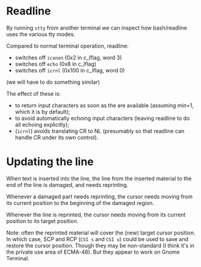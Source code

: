 # Readline

By running `stty` from another terminal
we can inspect how bash/readline uses the various tty modes.

Compared to normal terminal operation, readline:

- switches off `icanon` (0x2 in c_lflag, word 3)
- switches off `echo` (0x8 in c_lflag)
- switches off `icrnl` (0x100 in c_iflag, word 0)

(we will have to do something similar)

The effect of these is:
- to return input characters as soon as the are available
  (assuming min=1, which it is by default);
- to avoid automatically echoing input characters
  (leaving readline to do all echoing explicitly);
- (`icrnl`) avoids translating CR to NL (presumably so that
  readline can handle CR under its own control).

# Updating the line

When text is inserted into the line,
the line from the inserted material to the end of the line
is damaged,
and needs reprinting.

Whenever a damaged part needs reprinting,
the cursor needs moving from its current position
to the beginning of the damaged region.

Whenever the line is reprinted,
the cursor needs moving from its current position
to its target position.

Note: often the reprinted material will cover
the (new) target cursor position.
In which case, SCP and RCP (`CSI s` and `CSI u`)
could be used to save and restore the cursor position.
Though they may be non-standard
(I think it's in the private use area of ECMA-48).
But they appear to work on Gnome Terminal.
